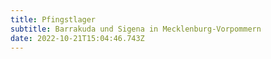 ```yaml
---
title: Pfingstlager
subtitle: Barrakuda und Sigena in Mecklenburg-Vorpommern
date: 2022-10-21T15:04:46.743Z
---
```

